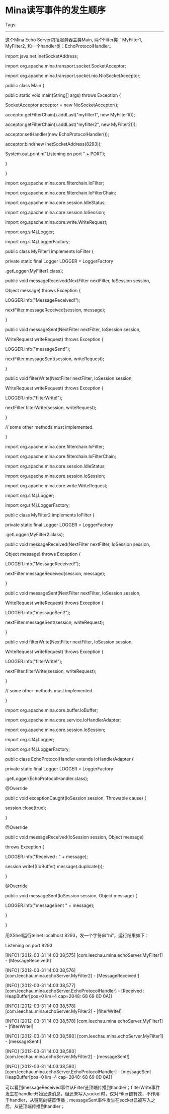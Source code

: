 # Mina读写事件的发生顺序
Tags: 

------

这个Mina Echo Server包括服务器主类Main, 两个Filter类：MyFilter1, MyFilter2, 和一个handler类：EchoProtocolHandler。

import java.net.InetSocketAddress;

import org.apache.mina.transport.socket.SocketAcceptor;

import org.apache.mina.transport.socket.nio.NioSocketAcceptor;

public class Main {

public static void main(String[] args) throws Exception {

SocketAcceptor acceptor = new NioSocketAcceptor();

acceptor.getFilterChain().addLast("myfilter1", new MyFilter1());

acceptor.getFilterChain().addLast("myfilter2", new MyFilter2());

acceptor.setHandler(new EchoProtocolHandler());

acceptor.bind(new InetSocketAddress(8293));

System.out.println("Listening on port " + PORT);

}

}

 

import org.apache.mina.core.filterchain.IoFilter;

import org.apache.mina.core.filterchain.IoFilterChain;

import org.apache.mina.core.session.IdleStatus;

import org.apache.mina.core.session.IoSession;

import org.apache.mina.core.write.WriteRequest;

import org.slf4j.Logger;

import org.slf4j.LoggerFactory;

public class MyFilter1 implements IoFilter {

private static final Logger LOGGER = LoggerFactory

.getLogger(MyFilter1.class);

public void messageReceived(NextFilter nextFilter, IoSession session,

Object message) throws Exception {

LOGGER.info("MessageReceived!");

nextFilter.messageReceived(session, message);

}

public void messageSent(NextFilter nextFilter, IoSession session,

WriteRequest writeRequest) throws Exception {

LOGGER.info("messageSent!");

nextFilter.messageSent(session, writeRequest);

}

public void filterWrite(NextFilter nextFilter, IoSession session,

WriteRequest writeRequest) throws Exception {

LOGGER.info("filterWrite!");

nextFilter.filterWrite(session, writeRequest);

}

  // some other methods must implemented.

}

 

import org.apache.mina.core.filterchain.IoFilter;

import org.apache.mina.core.filterchain.IoFilterChain;

import org.apache.mina.core.session.IdleStatus;

import org.apache.mina.core.session.IoSession;

import org.apache.mina.core.write.WriteRequest;

import org.slf4j.Logger;

import org.slf4j.LoggerFactory;

public class MyFilter2 implements IoFilter {

private static final Logger LOGGER = LoggerFactory

.getLogger(MyFilter2.class);

 

  public void messageReceived(NextFilter nextFilter, IoSession session,

Object message) throws Exception {

LOGGER.info("MessageReceived!");

nextFilter.messageReceived(session, message);

}

public void messageSent(NextFilter nextFilter, IoSession session,

WriteRequest writeRequest) throws Exception {

LOGGER.info("messageSent!");

nextFilter.messageSent(session, writeRequest);

}

public void filterWrite(NextFilter nextFilter, IoSession session,

WriteRequest writeRequest) throws Exception {

LOGGER.info("filterWrite!");

nextFilter.filterWrite(session, writeRequest);

}

   // some other methods must implemented. 

}

 

import org.apache.mina.core.buffer.IoBuffer;

import org.apache.mina.core.service.IoHandlerAdapter;

import org.apache.mina.core.session.IoSession;

import org.slf4j.Logger;

import org.slf4j.LoggerFactory;

public class EchoProtocolHandler extends IoHandlerAdapter {

private static final Logger LOGGER = LoggerFactory

.getLogger(EchoProtocolHandler.class);

 

@Override

public void exceptionCaught(IoSession session, Throwable cause) {

session.close(true);

}

 

@Override

public void messageReceived(IoSession session, Object message)

throws Exception {

LOGGER.info("Received : " + message);

session.write(((IoBuffer) message).duplicate());

}

 

@Override

public void messageSent(IoSession session, Object message) {

LOGGER.info("messageSent " + message);

}

}

用XShell运行telnet localhost 8293，发一个字符串"hi"，运行结果如下：

Listening on port 8293

[INFO] [2012-03-31 14:03:38,575] [com.leechau.mina.echoServer.MyFilter1] - [MessageReceived!]

[INFO] [2012-03-31 14:03:38,576] [com.leechau.mina.echoServer.MyFilter2] - [MessageReceived!]

[INFO] [2012-03-31 14:03:38,577] [com.leechau.mina.echoServer.EchoProtocolHandler] - [Received : HeapBuffer[pos=0 lim=4 cap=2048: 68 69 0D 0A]]

[INFO] [2012-03-31 14:03:38,578] [com.leechau.mina.echoServer.MyFilter2] - [filterWrite!]

[INFO] [2012-03-31 14:03:38,578] [com.leechau.mina.echoServer.MyFilter1] - [filterWrite!]

[INFO] [2012-03-31 14:03:38,580] [com.leechau.mina.echoServer.MyFilter1] - [messageSent!]

[INFO] [2012-03-31 14:03:38,580] [com.leechau.mina.echoServer.MyFilter2] - [messageSent!]

[INFO] [2012-03-31 14:03:38,580] [com.leechau.mina.echoServer.EchoProtocolHandler] - [messageSent HeapBuffer[pos=0 lim=4 cap=2048: 68 69 0D 0A]]

 

可以看到messageReceived事件从Filter链顶端传播到handler；filterWrite事件发生在handler开始发送消息，但还未写入socket时，仅对Filter链有效，不作用于handler，从链尾向链首传播；messageSent事件发生在socket已被写入之后，从链顶端传播到handler；